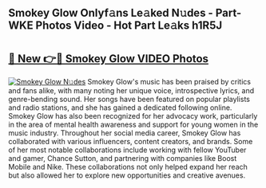 ## Smokey Glow Onlyf𝚊ns Le𝚊ked N𝚞des - Part-WKE Photos Video - Hot Part Le𝚊ks h1R5J

# <h2><a href="http://ab71522.deff.icu/?id=Smokey+Glow">🔗 New 👉🔴 Smokey Glow VIDEO Photos</a></h2>

[![Smokey Glow N𝚞des](https://i.imgur.com/rIISA9y.gif)](http://ab71522.deff.icu/?id=Smokey+Glow)
Smokey Glow's music has been praised by critics and fans alike, with many noting her unique voice, introspective lyrics, and genre-bending sound. Her songs have been featured on popular playlists and radio stations, and she has gained a dedicated following online. Smokey Glow has also been recognized for her advocacy work, particularly in the area of mental health awareness and support for young women in the music industry. Throughout her social media career, Smokey Glow has collaborated with various influencers, content creators, and brands. Some of her most notable collaborations include working with fellow YouTuber and gamer, Chance Sutton, and partnering with companies like Boost Mobile and Nike. These collaborations not only helped expand her reach but also allowed her to explore new opportunities and creative avenues.
